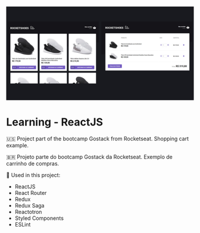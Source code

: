 ![Rocketshoes](docs/cover.jpeg?raw=true 'Rocketshoes')

# Learning - ReactJS

:us: Project part of the bootcamp Gostack from Rocketseat. Shopping cart example.

:brazil: Projeto parte do bootcamp Gostack da Rocketseat. Exemplo de carrinho de compras.

:toolbox: Used in this project:

- ReactJS
- React Router
- Redux
- Redux Saga
- Reactotron
- Styled Components
- ESLint

